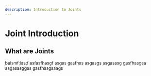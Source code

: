 ```yaml
---
description: Introduction to Joints
---
```


# Joint Introduction

## What are Joints

balsmf;las;f
asfasfhasgf
asgas
gasfhas
asgasgs
asgasasg
gasfhasgsa
asgasasggas
gasfhasgsaags
